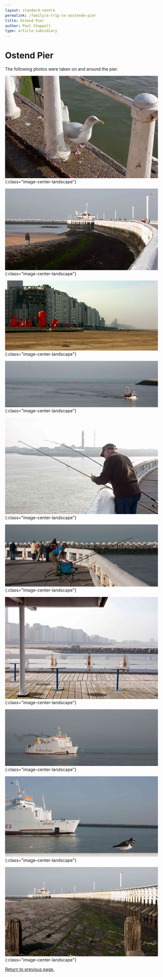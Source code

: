 ```yaml
---
layout: standard-centre
permalink: /family/a-trip-to-oostende-pier
title: Ostend Pier
author: Paul Chappell
type: article-subsidiary
---
```

# Ostend Pier

The following photos were taken on and around the pier.

![Astende pier](/content/cat/fam/2007-to-2012-family-trips/oostende/004.jpg){:class="image-center-landscape"}

![Astende pier](/content/cat/fam/2007-to-2012-family-trips/oostende/005.jpg){:class="image-center-landscape"}

![Astende pier](/content/cat/fam/2007-to-2012-family-trips/oostende/006.jpg){:class="image-center-landscape"}

![Astende pier](/content/cat/fam/2007-to-2012-family-trips/oostende/007.jpg){:class="image-center-landscape"}

![Astende pier](/content/cat/fam/2007-to-2012-family-trips/oostende/008.jpg){:class="image-center-landscape"}

![Astende pier](/content/cat/fam/2007-to-2012-family-trips/oostende/009.jpg){:class="image-center-landscape"}

![Astende pier](/content/cat/fam/2007-to-2012-family-trips/oostende/010.jpg){:class="image-center-landscape"}

![Astende pier](/content/cat/fam/2007-to-2012-family-trips/oostende/011.jpg){:class="image-center-landscape"}

![Astende pier](/content/cat/fam/2007-to-2012-family-trips/oostende/012.jpg){:class="image-center-landscape"}

![Astende pier](/content/cat/fam/2007-to-2012-family-trips/oostende/013.jpg){:class="image-center-landscape"}

[Return to previous page.](/family/trips-2007-to-2012)